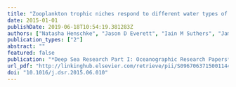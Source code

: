 ```yaml
---
title: "Zooplankton trophic niches respond to different water types of the western Tasman Sea: A stable isotope analysis"
date: 2015-01-01
publishDate: 2019-06-18T10:54:19.381283Z
authors: ["Natasha Henschke", "Jason D Everett", "Iain M Suthers", "James A Smith", "Brian P V Hunt", "Martina A Doblin", "Matthew D Taylor"]
publication_types: ["2"]
abstract: ""
featured: false
publication: "*Deep Sea Research Part I: Oceanographic Research Papers*"
url_pdf: "http://linkinghub.elsevier.com/retrieve/pii/S0967063715001144"
doi: "10.1016/j.dsr.2015.06.010"
---
```


